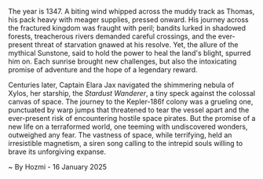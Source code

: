 
The year is 1347.  A biting wind whipped across the muddy track as Thomas, his pack heavy with meager supplies, pressed onward. His journey across the fractured kingdom was fraught with peril; bandits lurked in shadowed forests, treacherous rivers demanded careful crossings, and the ever-present threat of starvation gnawed at his resolve.  Yet, the allure of the mythical Sunstone, said to hold the power to heal the land's blight, spurred him on.  Each sunrise brought new challenges, but also the intoxicating promise of adventure and the hope of a legendary reward.

Centuries later, Captain Elara Jax navigated the shimmering nebula of Xylos, her starship, the *Stardust Wanderer*, a tiny speck against the colossal canvas of space.  The journey to the Kepler-186f colony was a grueling one, punctuated by warp jumps that threatened to tear the vessel apart and the ever-present risk of encountering hostile space pirates.  But the promise of a new life on a terraformed world, one teeming with undiscovered wonders, outweighed any fear.  The vastness of space, while terrifying, held an irresistible magnetism, a siren song calling to the intrepid souls willing to brave its unforgiving expanse.

~ By Hozmi - 16 January 2025
